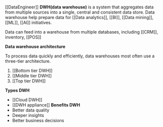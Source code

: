 [[DataEngineer]]
**DWH(data warehouse)** is a system that aggregates data from multiple sources into a single, central and consistent data store. Data warehouse help prepare data for [[Data analytics]], [[BI]], [[Data mining]], [[ML]], [[AI]] initiatives.

Data can feed into a warehouse from multiple databases, including [[CRM]], inventory, [[POS]]

**Data warehouse architecture**

To process data quickly and efficiently, data warehouses most often use a three-tier architecture.

1. [[Bottom tier DWH]]
2. [[Middle tier DWH]]
3. [[Top tier DWH]]

**Types DWH**
- [[Cloud DWH]]
- [[DWH appliance]]
**Benefits DWH**
- Better data quality
- Deeper insights
- Better business decisions
